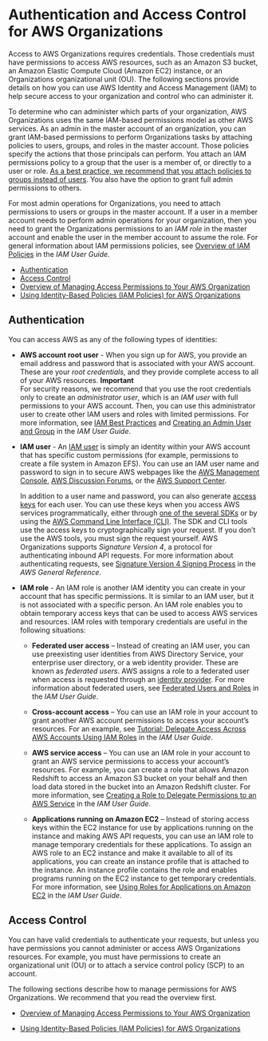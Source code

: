 # Authentication and Access Control for AWS Organizations<a name="orgs_permissions"></a>

Access to AWS Organizations requires credentials\. Those credentials must have permissions to access AWS resources, such as an Amazon S3 bucket, an Amazon Elastic Compute Cloud \(Amazon EC2\) instance, or an Organizations organizational unit \(OU\)\. The following sections provide details on how you can use AWS Identity and Access Management \(IAM\) to help secure access to your organization and control who can administer it\.

To determine who can administer which parts of your organization, AWS Organizations uses the same IAM\-based permissions model as other AWS services\. As an admin in the master account of an organization, you can grant IAM\-based permissions to perform Organizations tasks by attaching policies to users, groups, and roles in the master account\. Those policies specify the actions that those principals can perform\. You attach an IAM permissions policy to a group that the user is a member of, or directly to a user or role\. [As a best practice, we recommend that you attach policies to groups instead of users](http://alpha-docs-aws.amazon.com/IAM/latest/UserGuide/best-practices.html#use-groups-for-permissions)\. You also have the option to grant full admin permissions to others\.

For most admin operations for Organizations, you need to attach permissions to users or groups in the master account\. If a user in a member account needs to perform admin operations for your organization, then you need to grant the Organizations permissions to an *IAM role* in the master account and enable the user in the member account to assume the role\. For general information about IAM permissions policies, see [Overview of IAM Policies](http://alpha-docs-aws.amazon.com/IAM/latest/UserGuide/access_policies.html) in the *IAM User Guide*\.


+ [Authentication](#orgs_permissions_authentication)
+ [Access Control](#orgs-access-control)
+ [Overview of Managing Access Permissions to Your AWS Organization](orgs_permissions_overview.md)
+ [Using Identity\-Based Policies \(IAM Policies\) for AWS Organizations](orgs_permissions_iam-policies.md)

## Authentication<a name="orgs_permissions_authentication"></a>

You can access AWS as any of the following types of identities:

+ **AWS account root user** \- When you sign up for AWS, you provide an email address and password that is associated with your AWS account\. These are your *root credentials*, and they provide complete access to all of your AWS resources\.
**Important**  
For security reasons, we recommend that you use the root credentials only to create an *administrator user*, which is an *IAM user* with full permissions to your AWS account\. Then, you can use this administrator user to create other IAM users and roles with limited permissions\. For more information, see [IAM Best Practices](http://alpha-docs-aws.amazon.com/IAM/latest/UserGuide/best-practices.html#create-iam-users) and [Creating an Admin User and Group](http://alpha-docs-aws.amazon.com/IAM/latest/UserGuide/getting-started_create-admin-group.html) in the *IAM User Guide*\.

+ **IAM user** \- An [IAM user](http://alpha-docs-aws.amazon.com/IAM/latest/UserGuide/id_users.html) is simply an identity within your AWS account that has specific custom permissions \(for example, permissions to create a file system in Amazon EFS\)\. You can use an IAM user name and password to sign in to secure AWS webpages like the [AWS Management Console](https://console.aws.amazon.com/), [AWS Discussion Forums](https://forums.aws.amazon.com/), or the [AWS Support Center](https://console.aws.amazon.com/support/home#/)\.

  In addition to a user name and password, you can also generate [access keys](http://alpha-docs-aws.amazon.com/IAM/latest/UserGuide/id_credentials_access-keys.html) for each user\. You can use these keys when you access AWS services programmatically, either through [one of the several SDKs](https://aws.amazon.com/tools/) or by using the [AWS Command Line Interface \(CLI\)](https://aws.amazon.com/cli/)\. The SDK and CLI tools use the access keys to cryptographically sign your request\. If you don’t use the AWS tools, you must sign the request yourself\. AWS Organizations supports *Signature Version 4*, a protocol for authenticating inbound API requests\. For more information about authenticating requests, see [Signature Version 4 Signing Process](http://alpha-docs-aws.amazon.com/general/latest/gr/signature-version-4.html) in the *AWS General Reference*\.

+ **IAM role** \- An IAM role is another IAM identity you can create in your account that has specific permissions\. It is similar to an IAM user, but it is not associated with a specific person\. An IAM role enables you to obtain temporary access keys that can be used to access AWS services and resources\. IAM roles with temporary credentials are useful in the following situations:

  + **Federated user access** – Instead of creating an IAM user, you can use preexisting user identities from AWS Directory Service, your enterprise user directory, or a web identity provider\. These are known as *federated users*\. AWS assigns a role to a federated user when access is requested through an [identity provider](http://alpha-docs-aws.amazon.com/IAM/latest/UserGuide/id_roles_providers.html)\. For more information about federated users, see [Federated Users and Roles](http://alpha-docs-aws.amazon.com/IAM/latest/UserGuide/introduction_access-management.html#intro-access-roles) in the *IAM User Guide*\.

  + **Cross\-account access** – You can use an IAM role in your account to grant another AWS account permissions to access your account’s resources\. For an example, see [Tutorial: Delegate Access Across AWS Accounts Using IAM Roles](http://alpha-docs-aws.amazon.com/IAM/latest/UserGuide/tutorial_cross-account-with-roles.html) in the *IAM User Guide*\.

  + **AWS service access** – You can use an IAM role in your account to grant an AWS service permissions to access your account’s resources\. For example, you can create a role that allows Amazon Redshift to access an Amazon S3 bucket on your behalf and then load data stored in the bucket into an Amazon Redshift cluster\. For more information, see [Creating a Role to Delegate Permissions to an AWS Service](http://alpha-docs-aws.amazon.com/IAM/latest/UserGuide/id_roles_create_for-service.html) in the *IAM User Guide*\.

  + **Applications running on Amazon EC2** – Instead of storing access keys within the EC2 instance for use by applications running on the instance and making AWS API requests, you can use an IAM role to manage temporary credentials for these applications\. To assign an AWS role to an EC2 instance and make it available to all of its applications, you can create an instance profile that is attached to the instance\. An instance profile contains the role and enables programs running on the EC2 instance to get temporary credentials\. For more information, see [Using Roles for Applications on Amazon EC2](http://alpha-docs-aws.amazon.com/IAM/latest/UserGuide/id_roles_use_switch-role-ec2.html) in the *IAM User Guide*\.

## Access Control<a name="orgs-access-control"></a>

You can have valid credentials to authenticate your requests, but unless you have permissions you cannot administer or access AWS Organizations resources\. For example, you must have permissions to create an organizational unit \(OU\) or to attach a service control policy \(SCP\) to an account\.

The following sections describe how to manage permissions for AWS Organizations\. We recommend that you read the overview first\.

+ [Overview of Managing Access Permissions to Your AWS Organization](orgs_permissions_overview.md)

+ [Using Identity\-Based Policies \(IAM Policies\) for AWS Organizations](orgs_permissions_iam-policies.md)